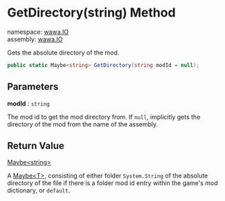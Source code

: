 # GetDirectory\(string\) Method

namespace: [wawa\.IO](../../wawa.IO.md)<br />
assembly: [wawa\.IO](../../../wawa.IO.md)

Gets the absolute directory of the mod\.

```csharp
public static Maybe<string> GetDirectory(string modId = null);
```

## Parameters

__modId__ : `string`

The mod id to get the mod directory from\.
If `null`, implicitly gets the directory of the mod from the name of the assembly\.


## Return Value

[Maybe\<string\>](../../../wawa.Optionals/wawa.Optionals/Maybe\`1.md)

A [Maybe\<T\>](../../../wawa.Optionals/wawa.Optionals/Maybe\`1.md), consisting of either folder `System.String` of the absolute directory
of the file if there is a folder mod id entry within the game's mod dictionary, or `default`\.

